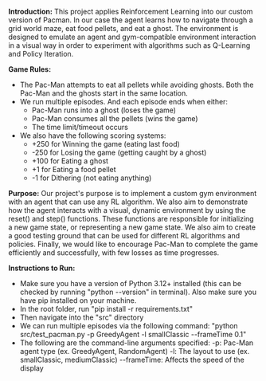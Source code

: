 **Introduction:** 
This project applies Reinforcement Learning into our custom version of Pacman. In our case the agent learns how to navigate through a grid world maze, eat food pellets, and eat a ghost. The environment is designed to emulate an agent and gym-compatible environment interaction in a visual way in order to experiment with algorithms such as Q-Learning and Policy Iteration.

**Game Rules:**
- The Pac-Man attempts to eat all pellets while avoiding ghosts. Both the Pac-Man and the ghosts start in the same location.
- We run multiple episodes. And each episode ends when either:
    - Pac-Man runs into a ghost (loses the game)
    - Pac-Man consumes all the pellets (wins the game)
    - The time limit/timeout occurs
- We also have the following scoring systems:
    - +250 for Winning the game (eating last food) 
    - -250 for Losing the game (getting caught by a ghost)
    - +100 for Eating a ghost
    - +1 for Eating a food pellet
    - -1 for Dithering (not eating anything)

**Purpose:**
Our project's purpose is to implement a custom gym environment with an agent that can use any RL algorithm. We also aim to demonstrate how the agent interacts with a visual, dynamic environment by using the reset() and step() functions. These functions are responsible for initializing a new game state, or representing a new game state. We also aim to create a good testing ground that can be used for different RL algorithms and policies. Finally, we would like to encourage Pac-Man to complete the game efficiently and successfully, with few losses as time progresses.

**Instructions to Run:**
- Make sure you have a version of Python 3.12+ installed (this can be checked by running "python --version" in terminal). Also make sure you have pip installed on your machine.
- In the root folder, run "pip install -r requirements.txt"
- Then navigate into the "src" directory
- We can run multiple episodes via the following command: "python src/test_pacman.py -p GreedyAgent -l smallClassic --frameTime 0.1"
- The following are the command-line arguments specified:
    -p: Pac-Man agent type (ex. GreedyAgent, RandomAgent)
    -l: The layout to use (ex. smallClassic, mediumClassic)
    --frameTime: Affects the speed of the display


